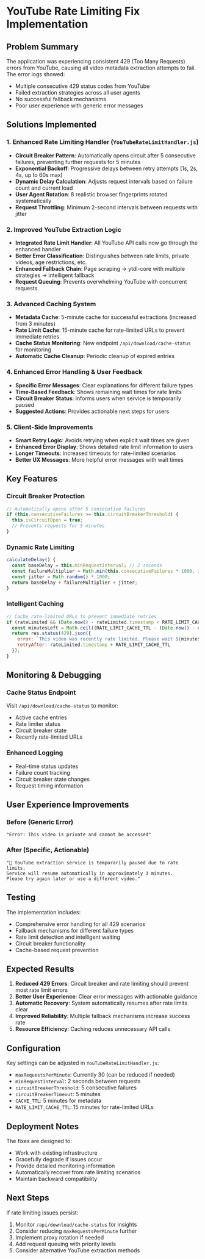 # YouTube Rate Limiting Fix Implementation

## Problem Summary
The application was experiencing consistent 429 (Too Many Requests) errors from YouTube, causing all video metadata extraction attempts to fail. The error logs showed:
- Multiple consecutive 429 status codes from YouTube
- Failed extraction strategies across all user agents  
- No successful fallback mechanisms
- Poor user experience with generic error messages

## Solutions Implemented

### 1. Enhanced Rate Limiting Handler (`YouTubeRateLimitHandler.js`)
- **Circuit Breaker Pattern**: Automatically opens circuit after 5 consecutive failures, preventing further requests for 5 minutes
- **Exponential Backoff**: Progressive delays between retry attempts (1s, 2s, 4s, up to 60s max)
- **Dynamic Delay Calculation**: Adjusts request intervals based on failure count and current load
- **User Agent Rotation**: 8 realistic browser fingerprints rotated systematically
- **Request Throttling**: Minimum 2-second intervals between requests with jitter

### 2. Improved YouTube Extraction Logic
- **Integrated Rate Limit Handler**: All YouTube API calls now go through the enhanced handler
- **Better Error Classification**: Distinguishes between rate limits, private videos, age restrictions, etc.
- **Enhanced Fallback Chain**: Page scraping → ytdl-core with multiple strategies → intelligent fallback
- **Request Queuing**: Prevents overwhelming YouTube with concurrent requests

### 3. Advanced Caching System
- **Metadata Cache**: 5-minute cache for successful extractions (increased from 3 minutes)
- **Rate Limit Cache**: 15-minute cache for rate-limited URLs to prevent immediate retries
- **Cache Status Monitoring**: New endpoint `/api/download/cache-status` for monitoring
- **Automatic Cache Cleanup**: Periodic cleanup of expired entries

### 4. Enhanced Error Handling & User Feedback
- **Specific Error Messages**: Clear explanations for different failure types
- **Time-Based Feedback**: Shows remaining wait times for rate limits
- **Circuit Breaker Status**: Informs users when service is temporarily paused
- **Suggested Actions**: Provides actionable next steps for users

### 5. Client-Side Improvements
- **Smart Retry Logic**: Avoids retrying when explicit wait times are given
- **Enhanced Error Display**: Shows detailed rate limit information to users
- **Longer Timeouts**: Increased timeouts for rate-limited scenarios
- **Better UX Messages**: More helpful error messages with wait times

## Key Features

### Circuit Breaker Protection
```javascript
// Automatically opens after 5 consecutive failures
if (this.consecutiveFailures >= this.circuitBreakerThreshold) {
  this.isCircuitOpen = true;
  // Prevents requests for 5 minutes
}
```

### Dynamic Rate Limiting
```javascript
calculateDelay() {
  const baseDelay = this.minRequestInterval; // 2 seconds
  const failureMultiplier = Math.min(this.consecutiveFailures * 1000, 30000);
  const jitter = Math.random() * 1000;
  return baseDelay + failureMultiplier + jitter;
}
```

### Intelligent Caching
```javascript
// Cache rate-limited URLs to prevent immediate retries
if (rateLimited && (Date.now() - rateLimited.timestamp < RATE_LIMIT_CACHE_TTL)) {
  const minutesLeft = Math.ceil((RATE_LIMIT_CACHE_TTL - (Date.now() - rateLimited.timestamp)) / 60000);
  return res.status(429).json({
    error: `This video was recently rate limited. Please wait ${minutesLeft} more minutes.`,
    retryAfter: rateLimited.timestamp + RATE_LIMIT_CACHE_TTL
  });
}
```

## Monitoring & Debugging

### Cache Status Endpoint
Visit `/api/download/cache-status` to monitor:
- Active cache entries
- Rate limiter status
- Circuit breaker state
- Recently rate-limited URLs

### Enhanced Logging
- Real-time status updates
- Failure count tracking
- Circuit breaker state changes
- Request timing information

## User Experience Improvements

### Before (Generic Error)
```
"Error: This video is private and cannot be accessed"
```

### After (Specific, Actionable)
```
"🔄 YouTube extraction service is temporarily paused due to rate limits. 
Service will resume automatically in approximately 3 minutes. 
Please try again later or use a different video."
```

## Testing

The implementation includes:
- Comprehensive error handling for all 429 scenarios
- Fallback mechanisms for different failure types
- Rate limit detection and intelligent waiting
- Circuit breaker functionality
- Cache-based request prevention

## Expected Results

1. **Reduced 429 Errors**: Circuit breaker and rate limiting should prevent most rate limit errors
2. **Better User Experience**: Clear error messages with actionable guidance
3. **Automatic Recovery**: System automatically resumes after rate limits clear
4. **Improved Reliability**: Multiple fallback mechanisms increase success rate
5. **Resource Efficiency**: Caching reduces unnecessary API calls

## Configuration

Key settings can be adjusted in `YouTubeRateLimitHandler.js`:
- `maxRequestsPerMinute`: Currently 30 (can be reduced if needed)
- `minRequestInterval`: 2 seconds between requests
- `circuitBreakerThreshold`: 5 consecutive failures
- `circuitBreakerTimeout`: 5 minutes
- `CACHE_TTL`: 5 minutes for metadata
- `RATE_LIMIT_CACHE_TTL`: 15 minutes for rate-limited URLs

## Deployment Notes

The fixes are designed to:
- Work with existing infrastructure
- Gracefully degrade if issues occur
- Provide detailed monitoring information
- Automatically recover from rate limiting scenarios
- Maintain backward compatibility

## Next Steps

If rate limiting issues persist:
1. Monitor `/api/download/cache-status` for insights
2. Consider reducing `maxRequestsPerMinute` further
3. Implement proxy rotation if needed
4. Add request queuing with priority levels
5. Consider alternative YouTube extraction methods
